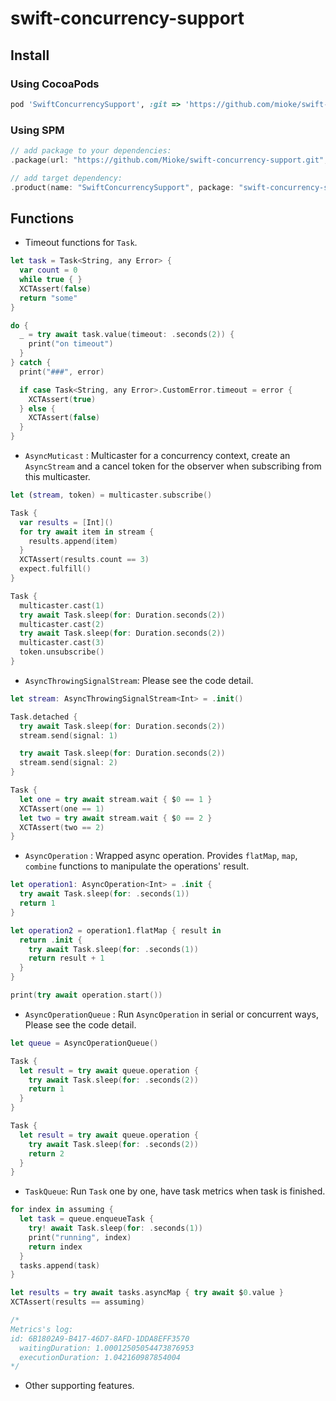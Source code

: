# swift-concurrency-support

## Install

### Using CocoaPods

```ruby
pod 'SwiftConcurrencySupport', :git => 'https://github.com/mioke/swift-concurrency-support.git', :branch => 'master'
```

### Using SPM

```swift
// add package to your dependencies:
.package(url: "https://github.com/Mioke/swift-concurrency-support.git", branch: "master")

// add target dependency:
.product(name: "SwiftConcurrencySupport", package: "swift-concurrency-support")
```

## Functions

* Timeout functions for `Task`.

```swift
let task = Task<String, any Error> {
  var count = 0
  while true { }
  XCTAssert(false)
  return "some"
}

do {
  _ = try await task.value(timeout: .seconds(2)) {
    print("on timeout")
  }
} catch {
  print("###", error)

  if case Task<String, any Error>.CustomError.timeout = error {
    XCTAssert(true)
  } else {
    XCTAssert(false)
  }
}
```

* `AsyncMuticast` : Multicaster for a concurrency context, create an `AsyncStream` and a cancel token for the observer when subscribing from this multicaster.

```swift
let (stream, token) = multicaster.subscribe()

Task {
  var results = [Int]()
  for try await item in stream {
    results.append(item)
  }
  XCTAssert(results.count == 3)
  expect.fulfill()
}

Task {
  multicaster.cast(1)
  try await Task.sleep(for: Duration.seconds(2))
  multicaster.cast(2)
  try await Task.sleep(for: Duration.seconds(2))
  multicaster.cast(3)
  token.unsubscribe()
}
```

* `AsyncThrowingSignalStream`: Please see the code detail.

```swift
let stream: AsyncThrowingSignalStream<Int> = .init()

Task.detached {
  try await Task.sleep(for: Duration.seconds(2))
  stream.send(signal: 1)

  try await Task.sleep(for: Duration.seconds(2))
  stream.send(signal: 2)
}

Task {
  let one = try await stream.wait { $0 == 1 }
  XCTAssert(one == 1)
  let two = try await stream.wait { $0 == 2 }
  XCTAssert(two == 2)
}
```

* `AsyncOperation` : Wrapped async operation. Provides `flatMap`, `map`, `combine` functions to manipulate the operations' result.

```swift
let operation1: AsyncOperation<Int> = .init {
  try await Task.sleep(for: .seconds(1))
  return 1
}

let operation2 = operation1.flatMap { result in
  return .init {
    try await Task.sleep(for: .seconds(1))
    return result + 1
  }
}

print(try await operation.start())
```

* `AsyncOperationQueue` : Run `AsyncOperation` in serial or concurrent ways, Please see the code detail.

```swift
let queue = AsyncOperationQueue()

Task {
  let result = try await queue.operation {
    try await Task.sleep(for: .seconds(2))
    return 1
  }
}

Task {
  let result = try await queue.operation {
    try await Task.sleep(for: .seconds(2))
    return 2
  }
}
```

* `TaskQueue`: Run `Task` one by one, have task metrics when task is finished.

```swift
for index in assuming {
  let task = queue.enqueueTask {
    try! await Task.sleep(for: .seconds(1))
    print("running", index)
    return index
  }
  tasks.append(task)
}

let results = try await tasks.asyncMap { try await $0.value }
XCTAssert(results == assuming)

/*
Metrics's log:
id: 6B1802A9-B417-46D7-8AFD-1DDA8EFF3570
  waitingDuration: 1.00012505054473876953
  executionDuration: 1.042160987854004
*/
```

* Other supporting features.
